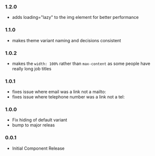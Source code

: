### 1.2.0

* adds loading="lazy" to the img element for better performance

### 1.1.0

* makes theme variant naming and decisions consistent

### 1.0.2

* makes the `width: 100%` rather than `max-content` as some people have really long job titles

### 1.0.1

* fixes issue where email was a link not a mailto:
* fixes issue where telephone number was a link not a tel:

### 1.0.0

* Fix hiding of default variant
* bump to major releas

### 0.0.1

* Initial Component Release
